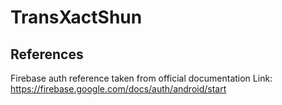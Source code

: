 # TransXactShun

## References

Firebase auth reference taken from official documentation
Link: https://firebase.google.com/docs/auth/android/start